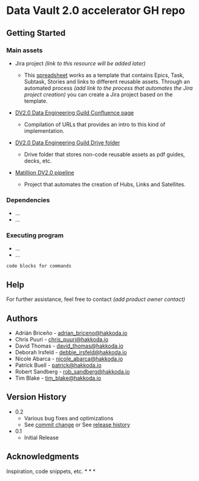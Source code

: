 # Data Vault 2.0 accelerator GH repo

## Getting Started

### Main assets

- Jira project *_(link to this resource will be added later)_*
  - This [spreadsheet](https://docs.google.com/spreadsheets/d/1-GNmtMaBMGXov3mz5XapUzxd2Oxh9gSd3YHjrWmESUY/edit?usp=sharing) works as a template that contains Epics, Task, Subtask, Stories and links to different reusable assets. Through an automated process *_(add link to the process that automates the Jira project creation)_* you can create a Jira project based on the template.

- [DV2.0 Data Engineering Guild Confluence page](https://hakkoda.atlassian.net/wiki/spaces/DO/pages/71565322/Data+Vault+2.0)
  - Compilation of URLs that provides an intro to this kind of implementation.

- [DV2.0 Data Engineering Guild Drive folder](https://drive.google.com/drive/u/0/folders/1r6Lr2JZDA2TKr5j3ojbS9M3253b5BdOH)
  - Drive folder that stores non-code reusable assets as pdf guides, decks, etc.

- [Matillion DV2.0 pipeline](https://github.com/Hakkoda1/data_vault_accelarator/tree/main/Matillion%20Pipeline)
  - Project that automates the creation of Hubs, Links and Satellites.


### Dependencies

*  ...
*  ...


### Executing program

* ...
* ...
```
code blocks for commands
```


## Help

For further assistance, feel free to contact *_(add product owner contact)_*


## Authors

- Adrián Briceño - adrian_briceno@hakkoda.io
- Chris Puuri - chris_puuri@hakkoda.io 
- David Thomas - david_thomas@hakkoda.io 
- Deborah Irsfeld - debbie_irsfeld@hakkoda.io
- Nicole Abarca - nicole_abarca@hakkoda.io
- Patrick Buell - patrick@hakkoda.io
- Robert Sandberg - rob_sandberg@hakkoda.io
- Tim Blake - tim_blake@hakkoda.io


## Version History

* 0.2
    * Various bug fixes and optimizations
    * See [commit change]() or See [release history]()
* 0.1
    * Initial Release


## Acknowledgments

Inspiration, code snippets, etc.
*
*
*
